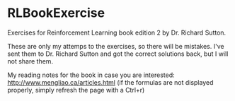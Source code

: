 # RLBookExercise
Exercises for Reinforcement Learning book edition 2 by Dr. Richard Sutton.

These are only my attemps to the exercises, so there will be mistakes. I've sent them to Dr. Richard Sutton and got the correct solutions back, but I will not share them.

My reading notes for the book in case you are interested: http://www.mengliao.ca/articles.html (if the formulas are not displayed properly, simply refresh the page with a Ctrl+r)
